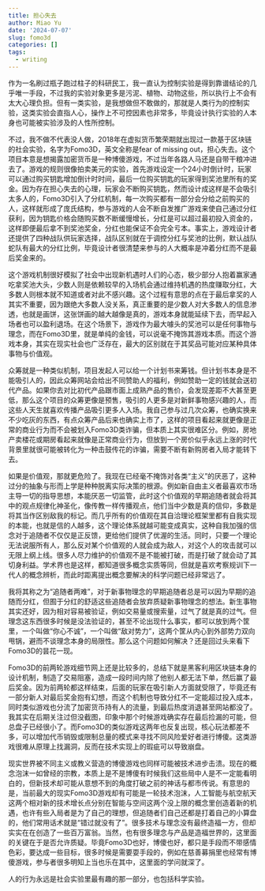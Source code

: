 ```yaml
---
title: 担心失去
author: Miao Yu
date: '2024-07-07'
slug: fomo3d
categories: []
tags:
  - writing
---
```


作为一名刷过瓶子跑过柱子的科研民工，我一直认为控制实验是得到靠谱结论的几乎唯一手段，不过我的实验对象更多是污泥、植物、动物这些，所以执行上不会有太大心理负担。但有一类实验，是我想做但不敢做的，那就是人类行为的控制实验，这类实验会直指人心，操作上不可控因素也非常多，毕竟设计执行实验的人本身也可能被实验涉及的人性所控制。

不过，我不做不代表没人做，2018年在虚拟货币繁荣期就出现过一款基于区块链的社会实验，名字为Fomo3D，英文全称是fear of missing out，担心失去。这个项目本意是想揭露加密货币是一种博傻游戏，不过当年各路人马还是自带干粮冲进去了。游戏的规则很像拍卖美元的实验，首先游戏设定一个24小时倒计时，玩家可以通过购买钥匙增加倒计时时间，最后一位购买钥匙的玩家得到奖池里所有的奖金。因为存在担心失去的心理，玩家会不断购买钥匙，然而设计成这样是不会吸引太多人的，Fomo3D引入了分红机制，每一次购买都有一部分会分给之前购买的人，这样就形成了庞氏结构，参与游戏的人会不断自发推广游戏来使自己通过分红获利，因为钥匙价格会随购买数不断缓慢增长，分红是可以超过最初投入资金的，这样即便最后拿不到奖池奖金，分红也能保证不会完全亏本。事实上，游戏设计者还提供了四种战队供玩家选择，战队区别就在于调控分红与奖池的比例，默认战队蛇队有最大的分红比例，毕竟设计者很清楚来参与的人大概率是冲着分红而不是最后奖金来的。

这个游戏机制很好模拟了社会中出现新机遇时人们的心态，极少部分人抱着赢家通吃拿奖池大头，少数人则是依赖较早的入场机会通过维持机遇的热度赚取分红，大多数人则根本就不知道或者对此不感兴趣。这个过程有意思的点在于最后拿奖的人其实不重要，因为跟绝大多数人没关系，真正重要的是少数人对大多数人的信息渗透，也就是画饼，这张饼画的越大越像是真的，游戏本身就能延续下去，而早起入场者也可以盈利退场。在这个场景下，游戏作为最大噱头的奖池可以是任何事物与理念，而在Fomo3D里，就是单纯的金钱，可以说毫不掩饰其游戏本质。而这个游戏本身，其实在现实社会也广泛存在，最大的区别就在于其奖品可能对应某种具体事物与价值观。

众筹就是一种类似机制，项目发起人可以给一个计划书来筹钱。但计划书本身是不能吸引人的，因此众筹网站会给出不同赞助人的福利，例如赞助一定的钱就会送初代产品。如果你去对比初代产品跟市面上成熟产品的售价，会发现差距不大甚至更低，那么这个项目的众筹更像是预售，吸引的人更多是对新鲜事物感兴趣的人，而这些人天生就喜欢传播产品吸引更多人入场。我自己参与过几次众筹，也确实换来不少吃灰的东西，有点众筹产品后来也确实上市了，这样的项目看起来就更像是正常的商业行为而不会被划入Fomo3D类诈骗，但本质上其实很难区分。例如，房地产卖楼花或期房看起来就像是正常商业行为，但放到一个房价似乎永远上涨的时代背景里就很可能被转化为一种击鼓传花的诈骗，需要不断有新购房者入局才能转下去。

如果是价值观，那就更危险了。我现在已经毫不掩饰对各类“主义”的厌恶了，这种过分的抽象与形而上学是种种脱离实际决策的根源。例如新自由主义者最喜欢市场主导一切的指导思想，本能厌恶一切监管，此时这个价值观的早期追随者就会将其中的观点规律化神圣化，像传教一样传播观点，他们当中少数是真的信仰，多数是将其当作区别敌我的标记。而几乎所有的价值观在其自洽理论框架里都有自我实现的本能，也就是信的人越多，这个理论体系就越可能变成真实，这种自我加强的信念对于追随者不仅仅是正反馈，更给他们提供了优渥的生活。同时，只要一个理论无法说服所有人，那么反对某个价值观的人就会成为敌人，对这个人的攻击就可以无限上纲上线。很多人尽力维护的价值观不是不能被打破，而是打破了就会动了其切身利益。学术界也是这样，都知道很多概念实质等同，但就是喜欢考察规训下一代人的概念辨析，而此时距离提出概念要解决的科学问题已经非常远了。

我将其称之为“追随者两难”，对于新事物理念的早期追随者总是可以因为早期的追随而分红，但囿于分红的舒适这些追随者会放弃质疑新事物理念的想法。新生事物其实还好，因为相对容易被验证，例如交易量或搜索量，过气了就是真的过气。但理念这东西很多时候是没法验证的，甚至不论出现什么事实，都可以放到两个筐里，一个叫做“你心不诚”，一个叫做“敌对势力”，这两个筐从内心到外部势力双向甩锅，避而不谈理念本身的局限性。那么这个问题如何解决？还是回过头来看下Fomo3D的昙花一现。

Fomo3D的前两轮游戏细节网上还是比较多的，总结下就是黑客利用区块链本身的设计机制，制造了交易阻塞，造成一段时间内除了他别人都无法下单，然后赢了最后奖金。因为前两轮都这样结束，后面的玩家在吸引新人方面就受限了，毕竟还有一部分新人对最后奖金抱有幻想，而这个机制也导致分红不一定能超过投入成本，同时类似游戏也分流了加密货币持有人的流量，到最后热度消退甚至网站都没了。我其实在后期关注过但没截图，印象中那个时候游戏确实存在最后捡漏的可能，但总盘子已经很小了。而Fomo3D的类似游戏这两年也反复出现，核心玩法都差不多，可以增加代币销毁或限制总量的模式来寻找不同风险爱好者进行博傻。这类游戏很难从原理上找漏洞，反而在技术实现上的瑕疵可以导致崩盘。

现实世界被不同主义或教义营造的博傻游戏也同样可能被技术进步击溃。现在的概念泡沫一如曾经的宗教，本质上是不是博傻有时候我们这些局中人是不一定能看明白的，但新技术却可能从意想不到的角度打破之前的神话与都市传说。有意思的是，当前最大的现实Fomo3D游戏却有可能是一轮技术泡沫，人工智能与航空航天这两个相对新的技术增长点分别在智能与空间这两个没上限的概念里创造着新的机遇，也许有些入局者是为了自己的理想，但追随者们自己还都是打着自己的小算盘的，他们常用话术就是“错过就没有了”。很多技术与理念没有最终造福一方，但却实实在在创造了一些百万富翁。当然，也有很多理念与产品是造福世界的，这里面的关键在于是否允许质疑。毕竟Fomo3D也好，博傻也好，都只是手段而不带感情色彩，要达成一些目标，很多时候是需要耍手段的，例如在慈善募捐里也经常有博傻游戏，参与者很多明知上当也乐在其中，这里面的学问就深了。

人的行为永远是社会实验里最有趣的那一部分，也包括科学实验。
